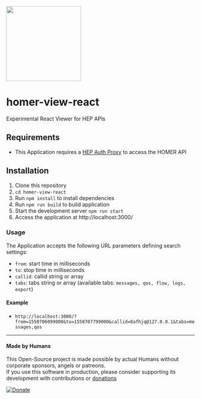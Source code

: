 <img src="https://user-images.githubusercontent.com/1423657/39084356-c723a81e-4574-11e8-963c-d11717789fa3.png" width=200>

# homer-view-react
Experimental React Viewer for HEP APIs

## Requirements
* This Application requires a [HEP Auth Proxy](https://github.com/hepictel/hepic-export-proxy) to access the HOMER API

## Installation
1. Clone this repository
2. `cd homer-view-react`
3. Run `npm install` to install dependencies
4. Run `npm run build` to build application
5. Start the development server `npm run start`
6. Access the application at http://localhost:3000/

### Usage
The Application accepts the following URL parameters defining search settings:
* `from`: start time in milliseconds
* `to`: stop time in milliseconds
* `callid`: callid string or array
* `tabs`: tabs string or array (available tabs: `messages, qos, flow, logs, export`)

#### Example
* `http://localhost:3000/?from=1550706099000&to=1550707799000&callid=8afhjq@127.0.0.1&tabs=messages,qos`

-------------

#### Made by Humans
This Open-Source project is made possible by actual Humans without corporate sponsors, angels or patreons.<br>
If you use this software in production, please consider supporting its development with contributions or [donations](https://www.paypal.com/cgi-bin/webscr?cmd=_donations&business=donation%40sipcapture%2eorg&lc=US&item_name=SIPCAPTURE&no_note=0&currency_code=EUR&bn=PP%2dDonationsBF%3abtn_donateCC_LG%2egif%3aNonHostedGuest)

[![Donate](https://www.paypalobjects.com/en_US/i/btn/btn_donateCC_LG.gif)](https://www.paypal.com/cgi-bin/webscr?cmd=_donations&business=donation%40sipcapture%2eorg&lc=US&item_name=SIPCAPTURE&no_note=0&currency_code=EUR&bn=PP%2dDonationsBF%3abtn_donateCC_LG%2egif%3aNonHostedGuest) 
